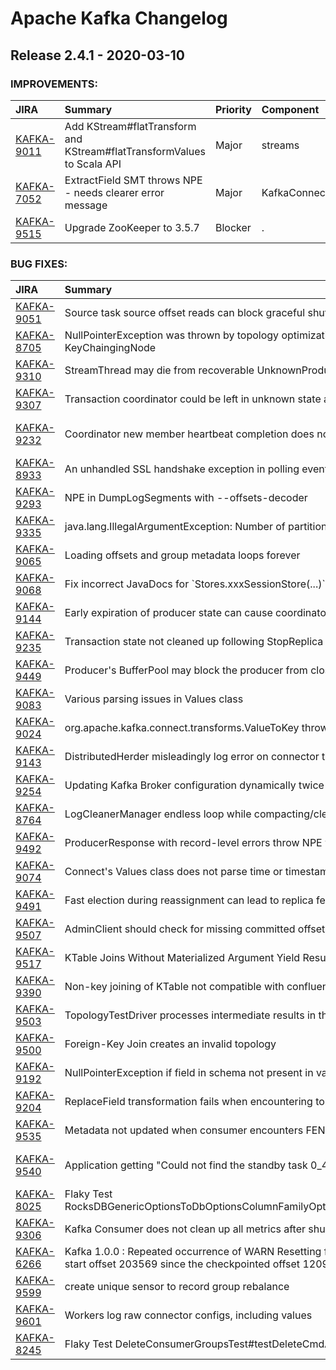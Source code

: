 
<!---
# Licensed to the Apache Software Foundation (ASF) under one
# or more contributor license agreements.  See the NOTICE file
# distributed with this work for additional information
# regarding copyright ownership.  The ASF licenses this file
# to you under the Apache License, Version 2.0 (the
# "License"); you may not use this file except in compliance
# with the License.  You may obtain a copy of the License at
#
#     http://www.apache.org/licenses/LICENSE-2.0
#
# Unless required by applicable law or agreed to in writing, software
# distributed under the License is distributed on an "AS IS" BASIS,
# WITHOUT WARRANTIES OR CONDITIONS OF ANY KIND, either express or implied.
# See the License for the specific language governing permissions and
# limitations under the License.
-->
# Apache Kafka Changelog

## Release 2.4.1 - 2020-03-10



### IMPROVEMENTS:

| JIRA | Summary | Priority | Component | Reporter | Contributor |
|:---- |:---- | :--- |:---- |:---- |:---- |
| [KAFKA-9011](https://issues.apache.org/jira/browse/KAFKA-9011) | Add KStream#flatTransform and KStream#flatTransformValues to Scala API |  Major | streams | Alex Kokachev | Alex Kokachev |
| [KAFKA-7052](https://issues.apache.org/jira/browse/KAFKA-7052) | ExtractField SMT throws NPE - needs clearer error message |  Major | KafkaConnect | Robin Moffatt |  |
| [KAFKA-9515](https://issues.apache.org/jira/browse/KAFKA-9515) | Upgrade ZooKeeper to 3.5.7 |  Blocker | . | Ismael Juma | Ismael Juma |


### BUG FIXES:

| JIRA | Summary | Priority | Component | Reporter | Contributor |
|:---- |:---- | :--- |:---- |:---- |:---- |
| [KAFKA-9051](https://issues.apache.org/jira/browse/KAFKA-9051) | Source task source offset reads can block graceful shutdown |  Major | KafkaConnect | Chris Egerton | Chris Egerton |
| [KAFKA-8705](https://issues.apache.org/jira/browse/KAFKA-8705) | NullPointerException was thrown by topology optimization when two MergeNodes have common KeyChaingingNode |  Major | streams | Hiroshi Nakahara | Bill Bejeck |
| [KAFKA-9310](https://issues.apache.org/jira/browse/KAFKA-9310) | StreamThread may die from recoverable UnknownProducerId exception |  Major | streams | John Roesler | John Roesler |
| [KAFKA-9307](https://issues.apache.org/jira/browse/KAFKA-9307) | Transaction coordinator could be left in unknown state after ZK session timeout |  Major | core | Dhruvil Shah | Dhruvil Shah |
| [KAFKA-9232](https://issues.apache.org/jira/browse/KAFKA-9232) | Coordinator new member heartbeat completion does not work for JoinGroup v3 |  Major | . | Jason Gustafson | A. Sophie Blee-Goldman |
| [KAFKA-8933](https://issues.apache.org/jira/browse/KAFKA-8933) | An unhandled SSL handshake exception in polling event - needed a retry logic |  Critical | clients | Remigius | Jason Gustafson |
| [KAFKA-9293](https://issues.apache.org/jira/browse/KAFKA-9293) | NPE in DumpLogSegments with --offsets-decoder |  Major | . | Jason Gustafson | Jason Gustafson |
| [KAFKA-9335](https://issues.apache.org/jira/browse/KAFKA-9335) | java.lang.IllegalArgumentException: Number of partitions must be at least 1. |  Blocker | streams | Nitay Kufert | Boyang Chen |
| [KAFKA-9065](https://issues.apache.org/jira/browse/KAFKA-9065) | Loading offsets and group metadata loops forever |  Major | . | David Jacot | David Jacot |
| [KAFKA-9068](https://issues.apache.org/jira/browse/KAFKA-9068) | Fix incorrect JavaDocs for \`Stores.xxxSessionStore(...)\` |  Minor | streams | Matthias J. Sax | David Kim |
| [KAFKA-9144](https://issues.apache.org/jira/browse/KAFKA-9144) | Early expiration of producer state can cause coordinator epoch to regress |  Major | . | Jason Gustafson | Jason Gustafson |
| [KAFKA-9235](https://issues.apache.org/jira/browse/KAFKA-9235) | Transaction state not cleaned up following StopReplica request |  Major | . | Jason Gustafson | Jason Gustafson |
| [KAFKA-9449](https://issues.apache.org/jira/browse/KAFKA-9449) | Producer's BufferPool may block the producer from closing. |  Major | . | Brian Byrne | Brian Byrne |
| [KAFKA-9083](https://issues.apache.org/jira/browse/KAFKA-9083) | Various parsing issues in Values class |  Major | KafkaConnect | Chris Egerton | Chris Egerton |
| [KAFKA-9024](https://issues.apache.org/jira/browse/KAFKA-9024) | org.apache.kafka.connect.transforms.ValueToKey throws NPE |  Minor | KafkaConnect | Robin Moffatt | Nigel Liang |
| [KAFKA-9143](https://issues.apache.org/jira/browse/KAFKA-9143) | DistributedHerder misleadingly log error on connector task reconfiguration |  Minor | KafkaConnect | Ivan Yurchenko | Ivan Yurchenko |
| [KAFKA-9254](https://issues.apache.org/jira/browse/KAFKA-9254) | Updating Kafka Broker configuration dynamically twice reverts log configuration to default |  Critical | config, log, replication | fenghong | huxihx |
| [KAFKA-8764](https://issues.apache.org/jira/browse/KAFKA-8764) | LogCleanerManager endless loop while compacting/cleaning segments |  Major | log cleaner | Tomislav Rajakovic |  |
| [KAFKA-9492](https://issues.apache.org/jira/browse/KAFKA-9492) | ProducerResponse with record-level errors throw NPE with older client version |  Major | clients | Rajini Sivaram | Rajini Sivaram |
| [KAFKA-9074](https://issues.apache.org/jira/browse/KAFKA-9074) | Connect's Values class does not parse time or timestamp values from string literals |  Major | KafkaConnect | Randall Hauch | Randall Hauch |
| [KAFKA-9491](https://issues.apache.org/jira/browse/KAFKA-9491) | Fast election during reassignment can lead to replica fetcher failures |  Major | . | Jason Gustafson | Jason Gustafson |
| [KAFKA-9507](https://issues.apache.org/jira/browse/KAFKA-9507) | AdminClient should check for missing committed offsets |  Major | . | Jason Gustafson | David Mao |
| [KAFKA-9517](https://issues.apache.org/jira/browse/KAFKA-9517) | KTable Joins Without Materialized Argument Yield Results That Further Joins NPE On |  Blocker | streams | Paul Snively | John Roesler |
| [KAFKA-9390](https://issues.apache.org/jira/browse/KAFKA-9390) | Non-key joining of KTable not compatible with confluent avro serdes |  Blocker | streams | Andy Bryant | John Roesler |
| [KAFKA-9503](https://issues.apache.org/jira/browse/KAFKA-9503) | TopologyTestDriver processes intermediate results in the wrong order |  Major | streams-test-utils | John Roesler | John Roesler |
| [KAFKA-9500](https://issues.apache.org/jira/browse/KAFKA-9500) | Foreign-Key Join creates an invalid topology |  Blocker | streams | John Roesler | John Roesler |
| [KAFKA-9192](https://issues.apache.org/jira/browse/KAFKA-9192) | NullPointerException if field in schema not present in value |  Major | KafkaConnect | Mark Tinsley |  |
| [KAFKA-9204](https://issues.apache.org/jira/browse/KAFKA-9204) | ReplaceField transformation fails when encountering tombstone event |  Major | KafkaConnect | Georgios Kalogiros |  |
| [KAFKA-9535](https://issues.apache.org/jira/browse/KAFKA-9535) | Metadata not updated when consumer encounters FENCED\_LEADER\_EPOCH |  Major | . | Boyang Chen | Boyang Chen |
| [KAFKA-9540](https://issues.apache.org/jira/browse/KAFKA-9540) | Application getting "Could not find the standby task 0\_4 while closing it" error |  Minor | streams | Badai Aqrandista | A. Sophie Blee-Goldman |
| [KAFKA-8025](https://issues.apache.org/jira/browse/KAFKA-8025) | Flaky Test RocksDBGenericOptionsToDbOptionsColumnFamilyOptionsAdapterTest#shouldForwardAllDbOptionsCalls |  Critical | streams, unit tests | Konstantine Karantasis | Matthias J. Sax |
| [KAFKA-9306](https://issues.apache.org/jira/browse/KAFKA-9306) | Kafka Consumer does not clean up all metrics after shutdown |  Major | . | Colin McCabe | Colin McCabe |
| [KAFKA-6266](https://issues.apache.org/jira/browse/KAFKA-6266) | Kafka 1.0.0 : Repeated occurrence of WARN Resetting first dirty offset of \_\_consumer\_offsets-xx to log start offset 203569 since the checkpointed offset 120955 is invalid. (kafka.log.LogCleanerManager$) |  Major | offset manager | VinayKumar | David Mao |
| [KAFKA-9599](https://issues.apache.org/jira/browse/KAFKA-9599) | create unique sensor to record group rebalance |  Major | . | Chia-Ping Tsai | Chia-Ping Tsai |
| [KAFKA-9601](https://issues.apache.org/jira/browse/KAFKA-9601) | Workers log raw connector configs, including values |  Critical | KafkaConnect | Chris Egerton | Chris Egerton |
| [KAFKA-8245](https://issues.apache.org/jira/browse/KAFKA-8245) | Flaky Test DeleteConsumerGroupsTest#testDeleteCmdAllGroups |  Critical | admin, unit tests | Matthias J. Sax | Chia-Ping Tsai |


